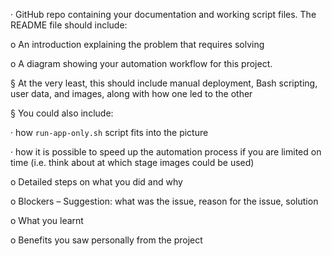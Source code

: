 · GitHub repo containing your documentation and working script files. The README file should include:

o An introduction explaining the problem that requires solving

o A diagram showing your automation workflow for this project.

§ At the very least, this should include manual deployment, Bash scripting, user data, and images, along with how one led to the other

§ You could also include:

· how `run-app-only.sh` script fits into the picture

· how it is possible to speed up the automation process if you are limited on time (i.e. think about at which stage images could be used)

o Detailed steps on what you did and why

o Blockers – Suggestion: what was the issue, reason for the issue, solution

o What you learnt

o Benefits you saw personally from the project